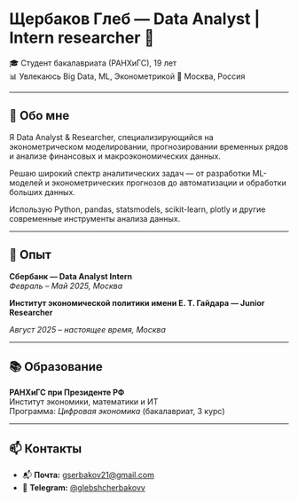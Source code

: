# Щербаков Глеб — Data Analyst | Intern researcher 👋

🎓 Студент бакалавриата (РАНХиГС), 19 лет  
📊 Увлекаюсь Big Data, ML, Эконометрикой
📍 Москва, Россия  

---

## 🧭 Обо мне

Я Data Analyst & Researcher, специализирующийся на эконометрическом моделировании, прогнозировании временных рядов и анализе финансовых и макроэкономических данных.

Решаю широкий спектр аналитических задач — от разработки ML-моделей и эконометрических прогнозов до автоматизации и обработки больших данных.

Использую Python, pandas, statsmodels, scikit-learn, plotly и другие современные инструменты анализа данных.

---

## 💼 Опыт

**Сбербанк — Data Analyst Intern**  
_Февраль – Май 2025, Москва_

**Институт экономической политики имени Е. Т. Гайдара — Junior Researcher**

_Август 2025 – настоящее время, Москва_

---

## 📚 Образование

**РАНХиГС при Президенте РФ**  
Институт экономики, математики и ИТ  
Программа: _Цифровая экономика_ (бакалавриат, 3 курс)

---

## 📫 Контакты

- 📬 **Почта:** [gserbakov21@gmail.com](mailto:gserbakov21@gmail.com)  
- 💬 **Telegram:** [@glebshcherbakovv](https://t.me/glebshcherbakovv)  


